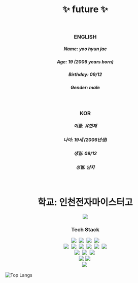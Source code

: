 <h1 align="center">✨ future ✨</h1> <br>

<h3 align="center">ENGLISH</h3>
<h5 align="center">Name: yoo hyun jae</h5>
<h5 align="center">Age: 19 (2006 years born)</h5>
<h5 align="center">Birthday: 09/12</h5>
<h5 align="center">Gender: male</h5> <br>

<h3 align="center">KOR</h3>
<h5 align="center">이름:  유현재 </h5>
<h5 align="center">나이:  19세  (2006년생)</h5>
<h5 align="center">생일:  09/12 </h5>
<h5 align="center">성별:  남자 </h5><br>

<h1 align= center> 학교: 인천전자마이스터고</h1>

 <div align=center>
<a href="https://hits.seeyoufarm.com"><img src="https://hits.seeyoufarm.com/api/count/incr/badge.svg?url=https%3A%2F%2Fgithub.com%2Fhyunjae0912%2Fhit-counter&count_bg=%2321251D&title_bg=%23555555&icon=github.svg&icon_color=%23FFFFFF&title=%EB%B0%A9%EB%AA%85%EB%A1%9D&edge_flat=false"/></a>
 </div>

<h3 align="center">Tech Stack</h3>
<p align="center">
 <img src="https://img.shields.io/badge/Unity-000000?style=flat-square&logo=Unity&logoColor=white"/></a>&nbsp 
 <img src="https://img.shields.io/badge/C%23-512bd4?style=flat-square&logo=csharp&logoColor=white"/></a>&nbsp
 <img src="https://img.shields.io/badge/Oculus-1c1e20?style=flat-square&logo=oculus&logoColor=white"/></a>&nbsp 
 <img src="https://img.shields.io/badge/Visual Studio-5c2d91?style=flat-square&logo=visualstudio&logoColor=white"/></a> <br> 
 <img src="https://img.shields.io/badge/C%2B%2B-512bd4?style=flat-square&logo=C%2B%2B&logoColor=white"/></a>&nbsp
 <img src="https://img.shields.io/badge/HTML-e34f26?style=flat-square&logo=HTML5&logoColor=white"/></a>&nbsp
 <img src="https://img.shields.io/badge/CSS-1572b6?style=flat-square&logo=css3&logoColor=white"/></a>&nbsp
 <img src="https://img.shields.io/badge/Visual Studio Code-007acc?style=flat-square&logo=visualstudiocode&logoColor=white"/></a>&nbsp 
 <img src="https://img.shields.io/badge/PlatFormIO-f5822a?style=flat-square&logo=platformio&logoColor=white"/></a>&nbsp
 <img src="https://img.shields.io/badge/JavaScript-f7df1e?style=flat-square&logo=javascript&logoColor=white"/></a> <br>
 <img src="https://img.shields.io/badge/Java-cc0000?style=flat-square&logo=java&logoColor=white"/></a>&nbsp
 <img src="https://img.shields.io/badge/Android Studio-3DDC84?style=flat-square&logo=androidstudio&logoColor=white"/></a>&nbsp 
 <img src="https://img.shields.io/badge/Eclipse IDE-2c2255?style=flat-square&logo=eclipseide&logoColor=white"/></a>&nbsp <br>
 <img src="https://img.shields.io/badge/OrCAD-be2323?style=flat-square&logo=orcad&logoColor=white"/></a>
 <img src="https://img.shields.io/badge/C-a8b9cc?style=flat-square&logo=c&logoColor=white"/></a>&nbsp <br>
 <img src="https://img.shields.io/badge/virtualbox-183a61?style=flat-square&logo=virtualbox&logoColor=white"/></a>&nbsp 
</p>

![Top Langs](https://github-readme-stats.vercel.app/api/top-langs/?username=hyunjae0912&layout=compact&theme=vision-friendly-dark)
